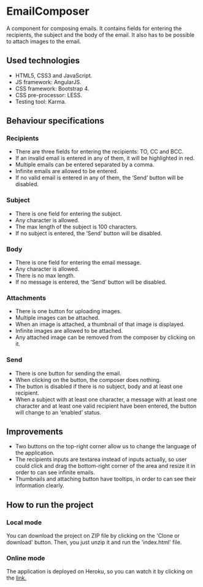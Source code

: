 # EmailComposer
A component for composing emails.
It contains fields for entering the recipients, the subject and the body of the email.
It also has to be possible to attach images to the email.

## Used technologies
* HTML5, CSS3 and JavaScript.
* JS framework: AngularJS.
* CSS framework: Bootstrap 4.
* CSS pre-processor: LESS.
* Testing tool: Karma.

## Behaviour specifications
### Recipients
* There are three fields for entering the recipients: TO, CC and BCC.
* If an invalid email is entered in any of them, it will be highlighted in red.
* Multiple emails can be entered separated by a comma.
* Infinite emails are allowed to be entered.
* If no valid email is entered in any of them, the ‘Send’ button will be disabled.
### Subject
* There is one field for entering the subject.
* Any character is allowed.
* The max length of the subject is 100 characters.
* If no subject is entered, the ‘Send’ button will be disabled.
### Body
* There is one field for entering the email message.
* Any character is allowed.
* There is no max length.
* If no message is entered, the ‘Send’ button will be disabled.
### Attachments
* There is one button for uploading images.
* Multiple images can be attached.
* When an image is attached, a thumbnail of that image is displayed.
* Infinite images are allowed to be attached.
* Any attached image can be removed from the composer by clicking on it.
### Send
* There is one button for sending the email.
* When clicking on the button, the composer does nothing.
* The button is disabled if there is no subject, body and at least one recipient.
* When a subject with at least one character, a message with at least one character and at least one valid recipient have been entered, the button will change to an ‘enabled’ status.

## Improvements
* Two buttons on the top-right corner allow us to change the language of the application.
* The recipients inputs are textarea instead of inputs actually, so user could click and drag the bottom-right corner of the area and resize it in order to can see infinite emails.
* Thumbnails and attaching button have tooltips, in order to can see their information clearly.

## How to run the project
### Local mode
You can download the project on ZIP file by clicking on the 'Clone or download' button. Then, you just unzip it and run the 'index.html' file.
### Online mode
The application is deployed on Heroku, so you can watch it by clicking on the [link.](https://email-composer.herokuapp.com)
